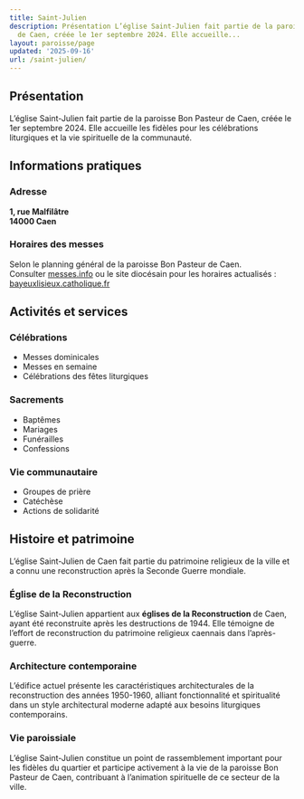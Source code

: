 ```yaml
---
title: Saint-Julien
description: Présentation L’église Saint-Julien fait partie de la paroisse Bon Pasteur
  de Caen, créée le 1er septembre 2024. Elle accueille...
layout: paroisse/page
updated: '2025-09-16'
url: /saint-julien/
---
```


## Présentation

L’église Saint-Julien fait partie de la paroisse Bon Pasteur de Caen, créée le 1er septembre 2024. Elle accueille les fidèles pour les célébrations liturgiques et la vie spirituelle de la communauté.

## Informations pratiques

### Adresse

**1, rue Malfilâtre**  
**14000 Caen**

### Horaires des messes

Selon le planning général de la paroisse Bon Pasteur de Caen.  
Consulter [messes.info](https://messes.info) ou le site diocésain pour les horaires actualisés :  
[bayeuxlisieux.catholique.fr](https://bayeuxlisieux.catholique.fr/paroisses/bon-pasteur-de-caen/horaires-des-messes/)


## Activités et services

### Célébrations

  * Messes dominicales
  * Messes en semaine
  * Célébrations des fêtes liturgiques

### Sacrements

  * Baptêmes
  * Mariages
  * Funérailles
  * Confessions

### Vie communautaire

  * Groupes de prière
  * Catéchèse
  * Actions de solidarité

## Histoire et patrimoine

L’église Saint-Julien de Caen fait partie du patrimoine religieux de la ville et a connu une reconstruction après la Seconde Guerre mondiale.

### Église de la Reconstruction

L’église Saint-Julien appartient aux **églises de la Reconstruction** de Caen, ayant été reconstruite après les destructions de 1944. Elle témoigne de l’effort de reconstruction du patrimoine religieux caennais dans l’après-guerre.

### Architecture contemporaine

L’édifice actuel présente les caractéristiques architecturales de la reconstruction des années 1950-1960, alliant fonctionnalité et spiritualité dans un style architectural moderne adapté aux besoins liturgiques contemporains.

### Vie paroissiale

L’église Saint-Julien constitue un point de rassemblement important pour les fidèles du quartier et participe activement à la vie de la paroisse Bon Pasteur de Caen, contribuant à l’animation spirituelle de ce secteur de la ville.
